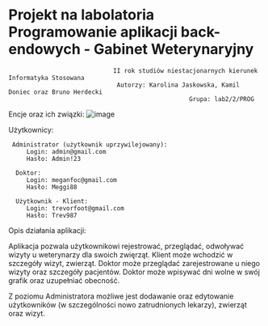 # Projekt na labolatoria Programowanie aplikacji back-endowych - Gabinet Weterynaryjny
 
                                 II rok studiów niestacjonarnych kierunek Informatyka Stosowana 
                                  Autorzy: Karolina Jaskowska, Kamil Doniec oraz Bruno Herdecki
                                                      Grupa: lab2/2/PROG
                                                          
   Encje oraz ich związki:
   ![image](https://github.com/Kaaari1/VetOffice/assets/91775522/56a15f25-f904-489b-bc3a-247dcccdd45d)

Użytkownicy:
  
     Administrator (użytkownik uprzywilejowany):
         Login: admin@gmail.com
         Hasło: Admin!23
         
      Doktor:
         Login: meganfoc@gmail.com
         Hasło: Meggi88
       
      Użytkownik - Klient:
         Login: trevorfoot@gmail.com
         Hasło: Trev987
         

Opis działania aplikacji:

Aplikacja pozwala użytkownikowi rejestrować, przeglądać, odwoływać wizyty u weterynarzy dla swoich zwięrząt. Klient może wchodzić w szczegóły wizyt, zwierząt. Doktor może przeglądać zarejestrowane u niego wizyty oraz szczegóły pacjentów. Doktor może wpisywać dni wolne w swój grafik oraz uzupełniać obecność. 

Z poziomu Administratora możliwe jest dodawanie oraz edytowanie użytkowników (w szczególności nowo zatrudnionych lekarzy), zwierząt oraz wizyt. 
